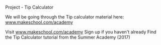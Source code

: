 Project - Tip Calculator

We will be going through the Tip calculator material here: www.makeschool.com/academy

Visit www.makeschool.com/academy
Sign up if you haven't already
Find the Tip Calculator tutorial from the Summer Academy (2017)
